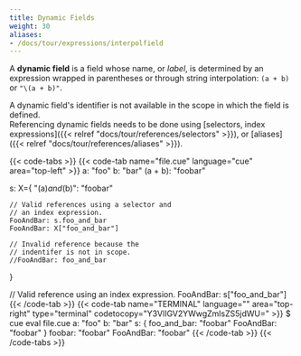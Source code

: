 ```yaml
---
title: Dynamic Fields
weight: 30
aliases:
- /docs/tour/expressions/interpolfield
---
```


A **dynamic field** is a field whose name, or *label*, is determined by
an expression wrapped in parentheses
or through string interpolation:
`(a + b)` or `"\(a + b)"`.

A dynamic field's identifier is not available in the scope in which the field is defined.\
Referencing dynamic fields needs to be done using
[selectors, index expressions]({{< relref "docs/tour/references/selectors" >}}),
or [aliases]({{< relref "docs/tour/references/aliases" >}}).

{{< code-tabs >}}
{{< code-tab name="file.cue" language="cue" area="top-left" >}}
a:       "foo"
b:       "bar"
(a + b): "foobar"

s: X={
	"\(a)_and_\(b)": "foobar"

	// Valid references using a selector and
	// an index expression.
	FooAndBar: s.foo_and_bar
	FooAndBar: X["foo_and_bar"]

	// Invalid reference because the
	// indentifer is not in scope.
	//FooAndBar: foo_and_bar
}

// Valid reference using an index expression.
FooAndBar: s["foo_and_bar"]
{{< /code-tab >}}
{{< code-tab name="TERMINAL" language="" area="top-right" type="terminal" codetocopy="Y3VlIGV2YWwgZmlsZS5jdWU=" >}}
$ cue eval file.cue
a: "foo"
b: "bar"
s: {
    foo_and_bar: "foobar"
    FooAndBar:   "foobar"
}
foobar:    "foobar"
FooAndBar: "foobar"
{{< /code-tab >}}
{{< /code-tabs >}}
